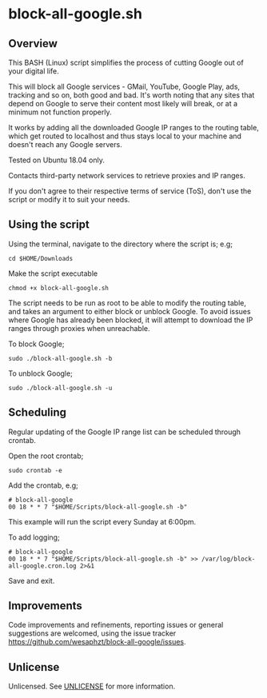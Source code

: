 # block-all-google.sh

## Overview
This BASH (Linux) script simplifies the process of cutting Google out of your digital life.

This will block all Google services - GMail, YouTube, Google Play, ads, tracking and so on, both good and bad.
It's worth noting that any sites that depend on Google to serve their content most likely will break, or at a minimum not function properly.

It works by adding all the downloaded Google IP ranges to the routing table, which get routed to localhost and thus stays local to your machine and doesn't reach any Google servers.

Tested on Ubuntu 18.04 only.

Contacts third-party network services to retrieve proxies and IP ranges.

If you don't agree to their respective terms of service (ToS), don't use the script or modify it to suit your needs.

## Using the script
Using the terminal, navigate to the directory where the script is; e.g;
```
cd $HOME/Downloads
```

Make the script executable
```
chmod +x block-all-google.sh
```

The script needs to be run as root to be able to modify the routing table, and takes an argument to either block or unblock Google.
To avoid issues where Google has already been blocked, it will attempt to download the IP ranges through proxies when unreachable.

To block Google;
```
sudo ./block-all-google.sh -b
```

To unblock Google;
```
sudo ./block-all-google.sh -u
```

## Scheduling
Regular updating of the Google IP range list can be scheduled through crontab.

Open the root crontab;
```
sudo crontab -e
```

Add the crontab, e.g;
```
# block-all-google
00 18 * * 7 "$HOME/Scripts/block-all-google.sh -b"
```

This example will run the script every Sunday at 6:00pm.

To add logging;
```
# block-all-google
00 18 * * 7 "$HOME/Scripts/block-all-google.sh -b" >> /var/log/block-all-google.cron.log 2>&1
```
Save and exit.

## Improvements
Code improvements and refinements, reporting issues or general suggestions are welcomed, using the issue tracker https://github.com/wesaphzt/block-all-google/issues.

## Unlicense
Unlicensed.
See [UNLICENSE](https://github.com/wesaphzt/block-all-google/UNLICENSE) for more information.
